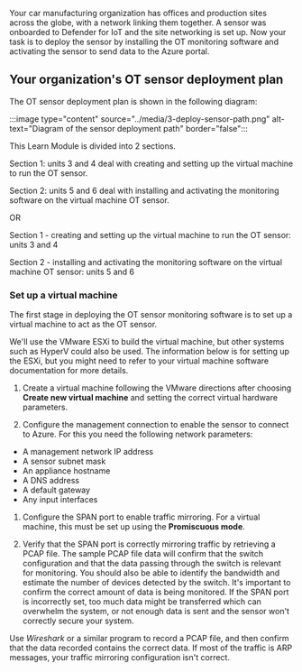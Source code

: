 Your car manufacturing organization has offices and production sites across the globe, with a network linking them together. A sensor was onboarded to Defender for IoT and the site networking is set up. Now your task is to deploy the sensor by installing the OT monitoring software and activating the sensor to send data to the Azure portal.

## Your organization's OT sensor deployment plan

The OT sensor deployment plan is shown in the following diagram:

:::image type="content" source="../media/3-deploy-sensor-path.png" alt-text="Diagram of the sensor deployment path" border="false":::

This Learn Module is divided into 2 sections.

Section 1: units 3 and 4 deal with creating and setting up the virtual machine to run the OT sensor.

Section 2: units 5 and 6 deal with installing and activating the monitoring software on the virtual machine OT sensor.

OR

Section 1 - creating and setting up the virtual machine to run the OT sensor: units 3 and 4

Section 2 - installing and activating the monitoring software on the virtual machine OT sensor: units 5 and 6

### Set up a virtual machine

The first stage in deploying the OT sensor monitoring software is to set up a virtual machine to act as the OT sensor.

We'll use the VMware ESXi to build the virtual machine, but other systems such as HyperV could also be used. The information below is for setting up the ESXi, but you might need to refer to your virtual machine software documentation for more details.

1. Create a virtual machine following the VMware directions after choosing **Create new virtual machine** and setting the correct virtual hardware parameters.

1. Configure the management connection to enable the sensor to connect to Azure. For this you need the following network parameters:

- A management network IP address
- A sensor subnet mask
- An appliance hostname
- A DNS address
- A default gateway
- Any input interfaces

1. Configure the SPAN port to enable traffic mirroring. For a virtual machine, this must be set up using the **Promiscuous mode**.

1. Verify that the SPAN port is correctly mirroring traffic by retrieving a PCAP file. The sample PCAP file data will confirm that the switch configuration and that the data passing through the switch is relevant for monitoring. You should also be able to identify the bandwidth and estimate the number of devices detected by the switch. It's important to confirm the correct amount of data is being monitored. If the SPAN port is incorrectly set, too much data might be transferred which can overwhelm the system, or not enough data is sent and the sensor won't correctly secure your system.

Use *Wireshark* or a similar program to record a PCAP file, and then confirm that the data recorded contains the correct data. If most of the traffic is ARP messages, your traffic mirroring configuration isn't correct.
